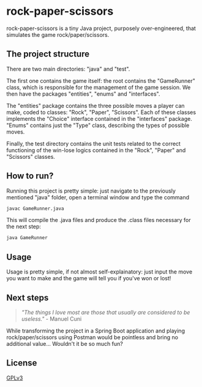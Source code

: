 # rock-paper-scissors

rock-paper-scissors is a tiny Java project, purposely over-engineered, that simulates the game rock/paper/scissors.

## The project structure

There are two main directories: "java" and "test".

The first one contains the game itself: the root contains the "GameRunner" class, which is responsible for the management of the game session. We then have the packages "entities", "enums" and "interfaces".

The "entities" package contains the three possible moves a player can make, coded to classes: "Rock", "Paper", "Scissors". Each of these classes implements the "Choice" interface contained in the "interfaces" package. "Enums" contains just the "Type" class, describing the types of possible moves.

Finally, the test directory contains the unit tests related to the correct functioning of the win-lose logics contained in the "Rock", "Paper" and "Scissors" classes.

## How to run?
Running this project is pretty simple: just navigate to the previously mentioned "java" folder, open a terminal window and type the command


```bash
javac GameRunner.java
```
This will compile the .java files and produce the .class files necessary for the next step:

```bash
java GameRunner
```

## Usage

Usage is pretty simple, if not almost self-explainatory: just input the move you want to make and the game will tell you if you've won or lost!

## Next steps

>_"The things I love most are those that usually are considered to be useless."_ - Manuel Cuni

While transforming the project in a Spring Boot application and playing rock/paper/scissors using Postman would be pointless and bring no additional value... Wouldn't it be so much fun?



## License

[GPLv3](https://www.gnu.org/licenses/gpl-3.0.html)
